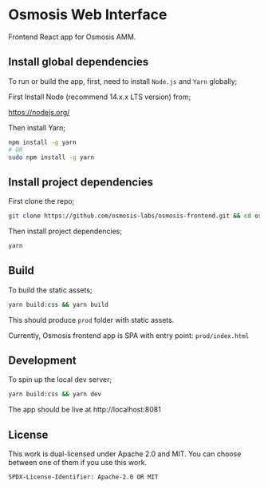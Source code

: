 # Osmosis Web Interface
Frontend React app for Osmosis AMM.

## Install global dependencies
To run or build the app, first, need to install `Node.js` and `Yarn` globally;

First Install Node (recommend 14.x.x LTS version) from;

https://nodejs.org/

Then install Yarn;
```bash
npm install -g yarn
# OR
sudo npm install -g yarn
```

## Install project dependencies
First clone the repo;
```bash
git clone https://github.com/osmosis-labs/osmosis-frontend.git && cd osmosis-frontend
```

Then install project dependencies;
```bash
yarn
```

## Build
To build the static assets;
```bash
yarn build:css && yarn build
```
This should produce `prod` folder with static assets.

Currently, Osmosis frontend app is SPA with entry point: `prod/index.html`

## Development
To spin up the local dev server;
```bash
yarn build:css && yarn dev
```
The app should be live at http://localhost:8081


## License

This work is dual-licensed under Apache 2.0 and MIT.
You can choose between one of them if you use this work.

`SPDX-License-Identifier: Apache-2.0 OR MIT`
